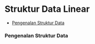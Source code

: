 # Struktur Data Linear
- [Pengenalan Struktur Data](#intro)

### Pengenalan Struktur Data <a name="intro"></a>


